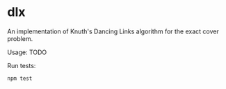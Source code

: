 dlx
===

An implementation of Knuth's Dancing Links algorithm for the exact cover
problem.

Usage:
TODO

Run tests:
```
npm test
```
